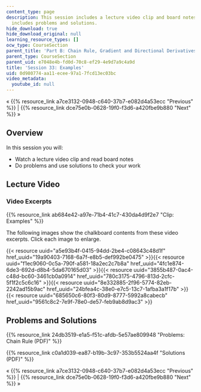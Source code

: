 ```yaml
---
content_type: page
description: This session includes a lecture video clip and board notes.  It also
  includes problems and solutions.
hide_download: true
hide_download_original: null
learning_resource_types: []
ocw_type: CourseSection
parent_title: 'Part B: Chain Rule, Gradient and Directional Derivatives'
parent_type: CourseSection
parent_uid: e7048e4b-fd0d-70c8-ef29-4e9d7a9c4a9d
title: 'Session 33: Examples'
uid: 0d980774-aa11-ecee-97a1-7fcd13ec03bc
video_metadata:
  youtube_id: null
---
```


« {{% resource_link a7ce3132-0948-c640-37b7-e082d4a53ecc "Previous" %}} | {{% resource_link dce75e0b-0628-19f0-f3d6-a420fbe9b880 "Next" %}} »

Overview
--------

In this session you will:

*   Watch a lecture video clip and read board notes
*   Do problems and use solutions to check your work

Lecture Video
-------------

### Video Excerpts

{{% resource_link ab684e42-a97e-71b4-41c7-430da4d9f2e7 "Clip: Examples" %}}

The following images show the chalkboard contents from these video excerpts. Click each image to enlarge.

{{< resource uuid="a5e93b4f-0415-94dd-2be4-c08643c48d1f" href_uuid="19a90403-7168-6a7f-e8b5-def992be0475" >}}{{< resource uuid="f1ec9060-0c5a-790f-a581-18a2ec2c7b8a" href_uuid="4fc1e874-6de3-692d-d8b4-5da670165d03" >}}{{< resource uuid="3855b487-0ac4-c48d-bc60-3461cb0a0914" href_uuid="780c3175-4796-813d-2cfc-5f1f2c5c6c16" >}}{{< resource uuid="8e332885-2f96-5774-82eb-2242ad15b9ac" href_uuid="24bfea4c-38e0-e7c5-13c7-1afba3a1f17b" >}}  
{{< resource uuid="685650c6-80f3-80d9-8777-5992a8cabecb" href_uuid="9561c8c2-7e9f-78e0-de57-feb9ab8d9ac3" >}}

Problems and Solutions
----------------------

{{% resource_link 24db3519-e1a5-f51c-afdb-5e57ae809948 "Problems: Chain Rule (PDF)" %}}

{{% resource_link c0a1d039-ea87-b19b-3c97-353b5524aa4f "Solutions (PDF)" %}}

« {{% resource_link a7ce3132-0948-c640-37b7-e082d4a53ecc "Previous" %}} | {{% resource_link dce75e0b-0628-19f0-f3d6-a420fbe9b880 "Next" %}} »